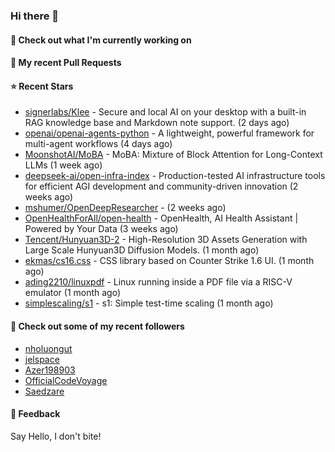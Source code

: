 ### Hi there 👋

#### 👷 Check out what I'm currently working on

#### 🔨 My recent Pull Requests


#### ⭐ Recent Stars

- [signerlabs/Klee](https://github.com/signerlabs/Klee) - Secure and local AI on your desktop with a built-in RAG knowledge base and Markdown note support. (2 days ago)
- [openai/openai-agents-python](https://github.com/openai/openai-agents-python) - A lightweight, powerful framework for multi-agent workflows (4 days ago)
- [MoonshotAI/MoBA](https://github.com/MoonshotAI/MoBA) - MoBA: Mixture of Block Attention for Long-Context LLMs (1 week ago)
- [deepseek-ai/open-infra-index](https://github.com/deepseek-ai/open-infra-index) - Production-tested AI infrastructure tools for efficient AGI development and community-driven innovation (2 weeks ago)
- [mshumer/OpenDeepResearcher](https://github.com/mshumer/OpenDeepResearcher) -  (2 weeks ago)
- [OpenHealthForAll/open-health](https://github.com/OpenHealthForAll/open-health) - OpenHealth, AI Health Assistant | Powered by Your Data (3 weeks ago)
- [Tencent/Hunyuan3D-2](https://github.com/Tencent/Hunyuan3D-2) - High-Resolution 3D Assets Generation with Large Scale Hunyuan3D Diffusion Models. (1 month ago)
- [ekmas/cs16.css](https://github.com/ekmas/cs16.css) - CSS library based on Counter Strike 1.6 UI. (1 month ago)
- [ading2210/linuxpdf](https://github.com/ading2210/linuxpdf) - Linux running inside a PDF file via a RISC-V emulator (1 month ago)
- [simplescaling/s1](https://github.com/simplescaling/s1) - s1: Simple test-time scaling (1 month ago)

#### 👯 Check out some of my recent followers

- [nholuongut](https://github.com/nholuongut)
- [jelspace](https://github.com/jelspace)
- [Azer198903](https://github.com/Azer198903)
- [OfficialCodeVoyage](https://github.com/OfficialCodeVoyage)
- [Saedzare](https://github.com/Saedzare)

#### 💬 Feedback

Say Hello, I don't bite!